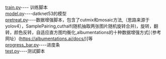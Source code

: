 [train.py](https://github.com/muzixt/muzixt.github.io/blob/20204dd8ed32cf00b4cb03530548b6ce3d57f440/darknet/train.py)---- 训练脚本  
[model.py](https://github.com/muzixt/muzixt.github.io/blob/20204dd8ed32cf00b4cb03530548b6ce3d57f440/darknet/model.py)----datknet53的模型  
[pretreat.py](https://github.com/muzixt/muzixt.github.io/blob/20204dd8ed32cf00b4cb03530548b6ce3d57f440/darknet/pretreat.py)----数据增强脚本，包含了cutmix和mosaic方法,（思路来源于yolov4），SamplePairing,cuthalf(随机抽取两张图片随机旋转合并)，旋转，翻转，颜色反转，自适应直方图均衡化,albumentations的十种数据增强方式[（参考网址）(https://albumentations.ai/docs/)]等  
[progress_bar.py](https://github.com/muzixt/muzixt.github.io/blob/20204dd8ed32cf00b4cb03530548b6ce3d57f440/darknet/progress_bar.py)----进度条  
[test.py](https://github.com/muzixt/muzixt.github.io/blob/78d2d24c78566378224e45050bbe3e69f3a95018/darknet/test.py)----测试脚本
